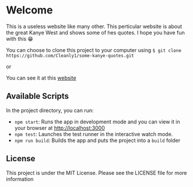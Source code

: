 # Welcome

This is a useless website like many other. This perticular website is about the great Kanye West and shows some of hes quotes.
I hope you have fun with this 😁

You can choose to clone this project to your computer using `$ git clone https://github.com/Cleanly1/some-kanye-quotes.git`

or

You can see it at this [website](https://some-kanye-quotes.netlify.app/)

## Available Scripts

In the project directory, you can run:

-   `npm start`: Runs the app in development mode and you can view it in your browser at [http://localhost:3000](http://localhost:3000)
-   `npm test`: Launches the test runner in the interactive watch mode.
-   `npm run build`: Builds the app and puts the project into a `build` folder

## License

This project is under the MIT License. Please see the LICENSE file for more information
